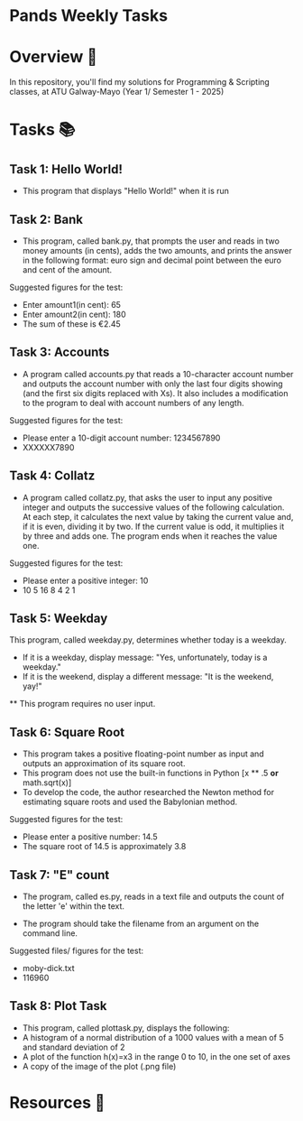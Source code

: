 # Pands Weekly Tasks

# **Overview**  🌇 

In this repository, you'll find my solutions for Programming & Scripting classes, at ATU Galway-Mayo (Year 1/ Semester 1 - 2025)

# **Tasks** 📚 

## Task 1: Hello World! 
 - This program that displays "Hello World!" when it is run

## Task 2: Bank
 - This program, called bank.py, that prompts the user and reads in two money amounts (in cents), adds the two amounts, and prints the answer in the following format: euro sign and decimal point between the euro and cent of the amount.
   
Suggested figures for the test: 
  - Enter amount1(in cent): 65
  - Enter amount2(in cent): 180
  - The sum of these is €2.45

## Task 3: Accounts
 - A program called accounts.py that reads a 10-character account number and outputs the account number with only the last four digits showing (and the first six digits replaced with Xs). It also includes a modification to the program to deal with account numbers of any length.

Suggested figures for the test: 
- Please enter a 10-digit account number: 1234567890
- XXXXXX7890

## Task 4: Collatz
 - A program called collatz.py, that asks the user to input any positive integer and outputs the successive values of the following calculation. At each step, it calculates the next value by taking the current value and, if it is even, dividing it by two. If the current value is odd, it multiplies it by three and adds one. The program ends when it reaches the value one.

Suggested figures for the test:
- Please enter a positive integer: 10
- 10 5 16 8 4 2 1

## Task 5: Weekday
This program, called weekday.py, determines whether today is a weekday.
- If it is a weekday, display message: "Yes, unfortunately, today is a weekday."
- If it is the weekend, display a different message: "It is the weekend, yay!"

** This program requires no user input.

## Task 6: Square Root
 - This program takes a positive floating-point number as input and outputs an approximation of its square root.
 - This program does not use the built-in functions in Python [x ** .5 **or** math.sqrt(x)]
 - To develop the code, the author researched the Newton method for estimating square roots and used the Babylonian method.

Suggested figures for the test:
- Please enter a positive number: 14.5
- The square root of 14.5 is approximately 3.8

## Task 7: "E" count
- The program, called es.py, reads in a text file and outputs the count of the letter 'e' within the text.
* The program should take the filename from an argument on the command line.

Suggested files/ figures for the test:
 - moby-dick.txt
 - 116960

## Task 8: Plot Task
 - This program, called plottask.py, displays the following:
 - A histogram of a normal distribution of a 1000 values with a mean of 5 and standard deviation of 2
 - A plot of the function  h(x)=x3 in the range 0 to 10, in the one set of axes
 - A copy of the image of the plot (.png file)

# **Resources** 📝


